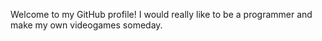 Welcome to my GitHub profile! I would really like to be a programmer and make my own videogames someday.

